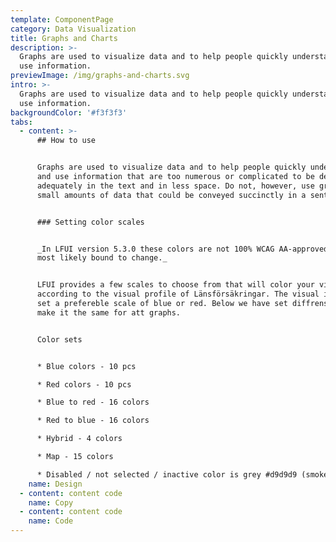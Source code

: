 ```yaml
---
template: ComponentPage
category: Data Visualization
title: Graphs and Charts
description: >-
  Graphs are used to visualize data and to help people quickly understand and
  use information.
previewImage: /img/graphs-and-charts.svg
intro: >-
  Graphs are used to visualize data and to help people quickly understand and
  use information.
backgroundColor: '#f3f3f3'
tabs:
  - content: >-
      ## How to use


      Graphs are used to visualize data and to help people quickly understand
      and use information that are too numerous or complicated to be described
      adequately in the text and in less space. Do not, however, use graphs for
      small amounts of data that could be conveyed succinctly in a sentence.


      ### Setting color scales


      _In LFUI version 5.3.0 these colors are not 100% WCAG AA-approved, and are
      most likely bound to change._


      LFUI provides a few scales to choose from that will color your visual data
      according to the visual profile of Länsförsäkringar. The visual identity
      set a prefereble scale of blue or red. Below we have set diffrens set to
      make it the same for att graphs.


      Color sets


      * Blue colors - 10 pcs

      * Red colors - 10 pcs

      * Blue to red - 16 colors

      * Red to blue - 16 colors

      * Hybrid - 4 colors

      * Map - 15 colors

      * Disabled / not selected / inactive color is grey #d9d9d9 (smoke).
    name: Design
  - content: content code
    name: Copy
  - content: content code
    name: Code
---
```



